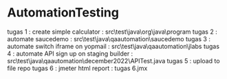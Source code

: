 # AutomationTesting

tugas 1 : create simple calculator : src\test\java\org\java\program
tugas 2 : automate saucedemo : src\test\java\qaautomation\saucedemo
tugas 3 : automate switch iframe on yopmail : src\test\java\qaautomation\jlabs
tugas 4 : automate API sign up on staging builder : src\test\java\qaautomation\december2022\APITest.java
tugas 5 : upload to file repo
tugas 6 : jmeter html report   : tugas 6.jmx
